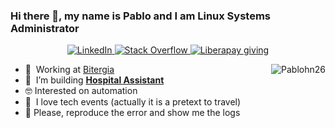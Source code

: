 ### Hi there 👋, my name is Pablo and I am Linux Systems Administrator

<p align="center">

<p align="center"> 
  <a href="https://www.linkedin.com/in/linuxsystemadministrator/">
    <img alt="LinkedIn" src="https://img.shields.io/badge/linkedin%20-%230077B5.svg?&style=for-the-badge&logo=linkedin&logoColor=white"/>
  </a>
  <a href="https://stackoverflow.com/users/2626467/pablo-hinojosa">
    <img alt="Stack Overflow" src="https://img.shields.io/badge/-Stack%20overflow-FE7A16?style=for-the-badge&logo=stack-overflow&logoColor=white"/>
  </a>
  <a href="https://liberapay.com/Pablohn/">
    <img alt="Liberapay giving" src="https://img.shields.io/liberapay/gives/Pablohn?style=for-the-badge">
  </a>
</p>

<a href="#Pablohn26-title">
  <img src="https://github-readme-stats.vercel.app/api?username=pablohn26" alt="Pablohn26" align="right" />
</a>

- :office: &nbsp;Working at [Bitergia](https://bitergia.com/)
- :seedling: &nbsp;I’m building [**Hospital Assistant**](https://hospital-assistant.io/)
- :nerd_face:	Interested on automation
- 🔭  &nbsp;I love tech events (actually it is a pretext to travel)
- 💬 Please, reproduce the error and show me the logs

<!--
**Pablohn26/Pablohn26** is a ✨ _special_ ✨ repository because its `README.md` (this file) appears on your GitHub profile.

Here are some ideas to get you started:

- 🔭 I’m currently working on ...
- 🌱 I’m currently learning ...
- 👯 I’m looking to collaborate on ...
- 🤔 I’m looking for help with ...
- 💬 Ask me about ...
- 📫 How to reach me: ...
- 😄 Pronouns: ...
- ⚡ Fun fact: ...
-->
